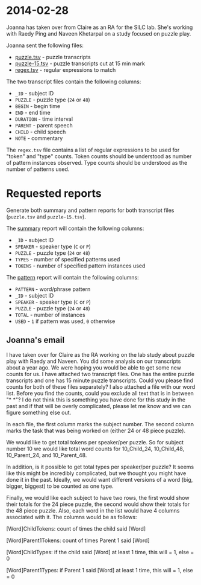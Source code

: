 # 2014-02-28

Joanna has taken over from Claire as an RA for the SILC lab.  She's working with Raedy Ping and Naveen Khetarpal on a study focused on puzzle play.

Joanna sent the following files:

* [puzzle.tsv](puzzle.tsv) - puzzle transcripts
* [puzzle-15.tsv](puzzle-15.tsv) - puzzle transcripts cut at 15 min mark
* [regex.tsv](regex.tsv) - regular expressions to match

The two transcript files contain the following columns:

* `_ID` - subject ID
* `PUZZLE` - puzzle type (`24` or `48`)
* `BEGIN` - begin time
* `END` - end time
* `DURATION` - time interval
* `PARENT` - parent speech
* `CHILD` - child speech
* `NOTE` - commentary

The `regex.tsv` file contains a list of regular expressions to be used for
"token" and "type" counts. Token counts should be understood as number of
pattern instances observed. Type counts should be understood as the number of
patterns used.


# Requested reports

Generate both summary and pattern reports for both transcript files (`puzzle.tsv` and `puzzle-15.tsv`).

The [summary]() report will contain the following columns:

* `_ID` - subject ID
* `SPEAKER` - speaker type (`C` or `P`)
* `PUZZLE` - puzzle type (`24` or `48`)
* `TYPES` - number of specified patterns used
* `TOKENS` - number of specified pattern instances used

The [pattern]() report will contain the following columns:

* `PATTERN` - word/phrase pattern
* `_ID` - subject ID
* `SPEAKER` - speaker type (`C` or `P`)
* `PUZZLE` - puzzle type (`24` or `48`)
* `TOTAL` - number of instances
* `USED` - `1` if pattern was used, `0` otherwise


## Joanna's email

I have taken over for Claire as the RA working on the lab study about puzzle play with Raedy and Naveen. You did some analysis on our transcripts about a year ago. We were hoping you would be able to get some new counts for us. I have attached two transcript files. One has the entire puzzle transcripts and one has 15 minute puzzle transcripts. Could you please find counts for both of these files separately? I also attached a file with our word list. Before you find the counts, could you exclude all text that is in between "* *"? I do not think this is something you have done for this study in the past and if that will be overly complicated, please let me know and we can figure something else out. 

In each file, the first column marks the subject number. The second column marks the task that was being worked on (either 24 or 48 piece puzzle). 

We would like to get total tokens per speaker/per puzzle. So for subject number 10 we would like total word counts for 10_Child_24, 10_Child_48, 10_Parent_24, and 10_Parent_48. 

In addition, is it possible to get total types per speaker/per puzzle? It seems like this might be incredibly complicated, but we thought you might have done it in the past. Ideally, we would want different versions of a word (big, bigger, biggest) to be counted as one type. 

Finally, we would like each subject to have two rows, the first would show their totals for the 24 piece puzzle, the second would show their totals for the 48 piece puzzle. Also, each word in the list would have 4 columns associated with it. The columns would be as follows:

[Word]ChildTokens: count of times the child said [Word]

[Word]Parent1Tokens: count of times Parent 1 said [Word]

[Word]ChildTypes: if the child said [Word] at least 1 time, this will = 1, else = 0

[Word]Parent1Types: if Parent 1 said [Word] at least 1 time, this will = 1, else = 0
